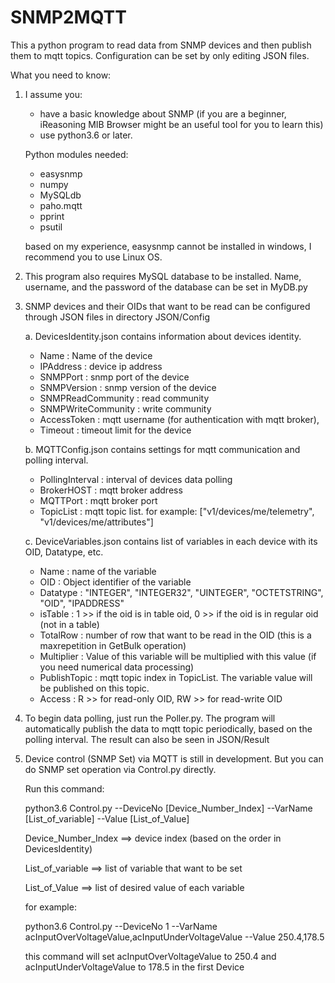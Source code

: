 # SNMP2MQTT

This a python program to read data from SNMP devices and then publish them to mqtt topics. Configuration can be set by only editing JSON files.

What you need to know:
1. I assume you: 
	- have a basic knowledge about SNMP (if you are a beginner, iReasoning MIB Browser might be an useful tool for you to learn this)
	- use python3.6 or later.

   Python modules needed:
	- easysnmp
	- numpy
	- MySQLdb
	- paho.mqtt
	- pprint
	- psutil
   
   based on my experience, easysnmp cannot be installed in windows, I recommend you to use Linux OS.

2. This program also requires MySQL database to be installed.
   Name, username, and the password of the database can be set in MyDB.py
   
3. SNMP devices and their OIDs that want to be read can be configured through JSON files in directory JSON/Config

   a. DevicesIdentity.json 
      contains information about devices identity.
      - Name			: Name of the device
      - IPAddress		: device ip address
      - SNMPPort		: snmp port of the device
      - SNMPVersion		: snmp version of the device
      - SNMPReadCommunity	: read community
      - SNMPWriteCommunity	: write community
      - AccessToken		: mqtt username (for authentication with mqtt broker),
      - Timeout			: timeout limit for the device
	  
	  
   b. MQTTConfig.json 
      contains settings for mqtt communication and polling interval.
      - PollingInterval	: interval of devices data polling 
      - BrokerHOST		: mqtt broker address
      - MQTTPort		: mqtt broker port
      - TopicList		: mqtt topic list. for example: ["v1/devices/me/telemetry", "v1/devices/me/attributes"]
	
	
   c. DeviceVariables.json
      contains list of variables in each device with its OID, Datatype, etc.
      - Name 		: 	name of the variable
      - OID  		: 	Object identifier of the variable
      - Datatype	: 	"INTEGER", "INTEGER32", "UINTEGER", "OCTETSTRING", "OID", "IPADDRESS"
      - isTable	: 	1 >> if the oid is in table oid, 0 >> if the oid is in regular oid (not in a table)
      - TotalRow	: 	number of row that want to be read in the OID (this is a maxrepetition in GetBulk operation)
      - Multiplier	: 	Value of this variable will be multiplied with this value (if you need numerical data processing)
      - PublishTopic	: 	mqtt topic index in TopicList. The variable value will be published on this topic.
      - Access	:	R  >> for read-only OID, RW >> for read-write OID
	
	
4. To begin data polling, just run the Poller.py. The program will automatically publish the data to mqtt topic periodically, based on the polling interval. The result can also be seen in JSON/Result


5. Device control (SNMP Set) via MQTT is still in development. But you can do SNMP set operation via  Control.py directly.

   Run this command:
   
   python3.6 Control.py --DeviceNo [Device_Number_Index] --VarName [List_of_variable] --Value [List_of_Value]
   
   Device_Number_Index 	==> device index (based on the order in DevicesIdentity)
   
   List_of_variable		==> list of variable that want to be set
   
   List_of_Value		==> list of desired value of each variable
   
   for example:
   
   python3.6 Control.py --DeviceNo 1 --VarName acInputOverVoltageValue,acInputUnderVoltageValue --Value 250.4,178.5
   
   this command will set acInputOverVoltageValue to 250.4 and acInputUnderVoltageValue to 178.5 in the first Device
   
